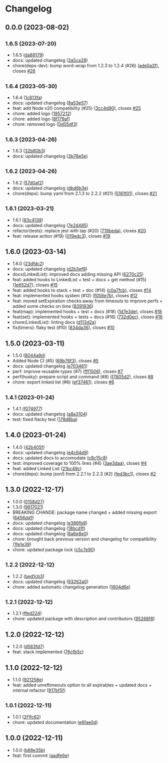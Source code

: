 # Changelog

## 0.0.0 (2023-08-02)




## <small>1.6.5 (2023-07-20)</small>

* 1.6.5 ([da89179](https://github.com/Cadienvan/expirables/commit/da89179))
* docs: updated changelog ([3a5ca28](https://github.com/Cadienvan/expirables/commit/3a5ca28))
* chore(deps-dev): bump word-wrap from 1.2.3 to 1.2.4 (#26) ([ade0a2f](https://github.com/Cadienvan/expirables/commit/ade0a2f)), closes [#26](https://github.com/Cadienvan/expirables/issues/26)



## <small>1.6.4 (2023-05-30)</small>

* 1.6.4 ([1c613fa](https://github.com/Cadienvan/expirables/commit/1c613fa))
* docs: updated changelog ([8a53e57](https://github.com/Cadienvan/expirables/commit/8a53e57))
* feat: add Node v20 compatibility (#25) ([3cc4d90](https://github.com/Cadienvan/expirables/commit/3cc4d90)), closes [#25](https://github.com/Cadienvan/expirables/issues/25)
* chore: added logo ([1957212](https://github.com/Cadienvan/expirables/commit/1957212))
* chore: added logo ([8f179af](https://github.com/Cadienvan/expirables/commit/8f179af))
* chore: removed logo ([0d05df3](https://github.com/Cadienvan/expirables/commit/0d05df3))



## <small>1.6.3 (2023-04-26)</small>

* 1.6.3 ([32b80b3](https://github.com/Cadienvan/expirables/commit/32b80b3))
* docs: updated changelog ([3b78e5e](https://github.com/Cadienvan/expirables/commit/3b78e5e))



## <small>1.6.2 (2023-04-26)</small>

* 1.6.2 ([57d0af2](https://github.com/Cadienvan/expirables/commit/57d0af2))
* docs: updated changelog ([dbd6b3e](https://github.com/Cadienvan/expirables/commit/dbd6b3e))
* chore(deps): bump yaml from 2.1.3 to 2.2.2 (#21) ([5161f01](https://github.com/Cadienvan/expirables/commit/5161f01)), closes [#21](https://github.com/Cadienvan/expirables/issues/21)



## <small>1.6.1 (2023-03-21)</small>

* 1.6.1 ([83c4139](https://github.com/Cadienvan/expirables/commit/83c4139))
* docs: updated changelog ([7e24485](https://github.com/Cadienvan/expirables/commit/7e24485))
* refactor(tests): replace jest with tap (#20) ([719beda](https://github.com/Cadienvan/expirables/commit/719beda)), closes [#20](https://github.com/Cadienvan/expirables/issues/20)
* feat: release action (#19) ([019edc3](https://github.com/Cadienvan/expirables/commit/019edc3)), closes [#19](https://github.com/Cadienvan/expirables/issues/19)



## 1.6.0 (2023-03-14)

* 1.6.0 ([23dfdc2](https://github.com/Cadienvan/expirables/commit/23dfdc2))
* docs: updated changelog ([d2b3ef9](https://github.com/Cadienvan/expirables/commit/d2b3ef9))
* docs(LinkedList): improved docs adding missing API ([6270c25](https://github.com/Cadienvan/expirables/commit/6270c25))
* feat: added hooks to LinkedList + test + docs + get method (#15) ([1e652d7](https://github.com/Cadienvan/expirables/commit/1e652d7)), closes [#15](https://github.com/Cadienvan/expirables/issues/15)
* feat: added hooks to stack + test + doc (#14) ([c0a7fcb](https://github.com/Cadienvan/expirables/commit/c0a7fcb)), closes [#14](https://github.com/Cadienvan/expirables/issues/14)
* feat: implemented hooks system (#12) ([f058e7b](https://github.com/Cadienvan/expirables/commit/f058e7b)), closes [#12](https://github.com/Cadienvan/expirables/issues/12)
* feat: moved setExpiration checks away from timeouts to improve perfs + added some checks on time ([8391836](https://github.com/Cadienvan/expirables/commit/8391836))
* feat(map): implemented hooks + test + docs (#18) ([1d7e3de](https://github.com/Cadienvan/expirables/commit/1d7e3de)), closes [#18](https://github.com/Cadienvan/expirables/issues/18)
* feat(set): implemented hooks + tests + docs (#16) ([732d0ec](https://github.com/Cadienvan/expirables/commit/732d0ec)), closes [#16](https://github.com/Cadienvan/expirables/issues/16)
* chore(LinkedList): linting docs ([d113d2a](https://github.com/Cadienvan/expirables/commit/d113d2a))
* fix(timers): flaky test (#10) ([834da36](https://github.com/Cadienvan/expirables/commit/834da36)), closes [#10](https://github.com/Cadienvan/expirables/issues/10)



## 1.5.0 (2023-03-11)

* 1.5.0 ([8044a9d](https://github.com/Cadienvan/expirables/commit/8044a9d))
* Added Node CI (#5) ([69b76f3](https://github.com/Cadienvan/expirables/commit/69b76f3)), closes [#5](https://github.com/Cadienvan/expirables/issues/5)
* docs: updated changelog ([e703461](https://github.com/Cadienvan/expirables/commit/e703461))
* perf: improve reusable types (#7) ([fff1506](https://github.com/Cadienvan/expirables/commit/fff1506)), closes [#7](https://github.com/Cadienvan/expirables/issues/7)
* perf(husky): prepare script and command  (#8) ([f7805d2](https://github.com/Cadienvan/expirables/commit/f7805d2)), closes [#8](https://github.com/Cadienvan/expirables/issues/8)
* chore: export linked list (#6) ([ef37461](https://github.com/Cadienvan/expirables/commit/ef37461)), closes [#6](https://github.com/Cadienvan/expirables/issues/6)



## <small>1.4.1 (2023-01-24)</small>

* 1.4.1 ([f074977](https://github.com/Cadienvan/expirables/commit/f074977))
* docs: updated changelog ([a8a3104](https://github.com/Cadienvan/expirables/commit/a8a3104))
* test: fixed flacky test ([178d8ba](https://github.com/Cadienvan/expirables/commit/178d8ba))



## 1.4.0 (2023-01-24)

* 1.4.0 ([42b405f](https://github.com/Cadienvan/expirables/commit/42b405f))
* docs: updated changelog ([e4c64d9](https://github.com/Cadienvan/expirables/commit/e4c64d9))
* docs: updated docs to accomodate ([c8c15c8](https://github.com/Cadienvan/expirables/commit/c8c15c8))
* test: improved coverage to 100% lines (#4) ([3ae3daa](https://github.com/Cadienvan/expirables/commit/3ae3daa)), closes [#4](https://github.com/Cadienvan/expirables/issues/4)
* feat: added Linked List ([21bc49c](https://github.com/Cadienvan/expirables/commit/21bc49c))
* chore(deps): bump json5 from 2.2.1 to 2.2.3 (#2) ([fed3bc1](https://github.com/Cadienvan/expirables/commit/fed3bc1)), closes [#2](https://github.com/Cadienvan/expirables/issues/2)



## 1.3.0 (2022-12-17)

* 1.0.0 ([0158d27](https://github.com/Cadienvan/expirables/commit/0158d27))
* 1.3.0 ([9617021](https://github.com/Cadienvan/expirables/commit/9617021))
* BREAKING CHANGE: package name changed + added missing export ([6456dd1](https://github.com/Cadienvan/expirables/commit/6456dd1))
* docs: updated changelog ([e386fb9](https://github.com/Cadienvan/expirables/commit/e386fb9))
* docs: updated changelog ([18bcd1f](https://github.com/Cadienvan/expirables/commit/18bcd1f))
* docs: updated changelog ([8a6e8e0](https://github.com/Cadienvan/expirables/commit/8a6e8e0))
* chore: brought back previous version and changelog for compatibility ([1fe1e39](https://github.com/Cadienvan/expirables/commit/1fe1e39))
* chore: updated package lock ([c5c7e90](https://github.com/Cadienvan/expirables/commit/c5c7e90))



## <small>1.2.2 (2022-12-12)</small>

* 1.2.2 ([bed1cb3](https://github.com/Cadienvan/expirables/commit/bed1cb3))
* docs: updated changelog ([93262a0](https://github.com/Cadienvan/expirables/commit/93262a0))
* chore: added automatic changelog generation ([1804d6e](https://github.com/Cadienvan/expirables/commit/1804d6e))



## <small>1.2.1 (2022-12-12)</small>

* 1.2.1 ([ffed224](https://github.com/Cadienvan/expirables/commit/ffed224))
* chore: updated package with description and contributors ([95268f8](https://github.com/Cadienvan/expirables/commit/95268f8))



## 1.2.0 (2022-12-12)

* 1.2.0 ([d563fd7](https://github.com/Cadienvan/expirables/commit/d563fd7))
* feat: stack implemented ([76cfb5c](https://github.com/Cadienvan/expirables/commit/76cfb5c))



## 1.1.0 (2022-12-12)

* 1.1.0 ([921258e](https://github.com/Cadienvan/expirables/commit/921258e))
* feat: added unreftimeouts option to all expirables + updated docs + internal refactor ([917bf5f](https://github.com/Cadienvan/expirables/commit/917bf5f))



## <small>1.0.1 (2022-12-11)</small>

* 1.0.1 ([2f1fc62](https://github.com/Cadienvan/expirables/commit/2f1fc62))
* chore: updated documentation ([e6fae0d](https://github.com/Cadienvan/expirables/commit/e6fae0d))



## 1.0.0 (2022-12-11)

* 1.0.0 ([b68e35b](https://github.com/Cadienvan/expirables/commit/b68e35b))
* feat: first commit ([aadfe6e](https://github.com/Cadienvan/expirables/commit/aadfe6e))
